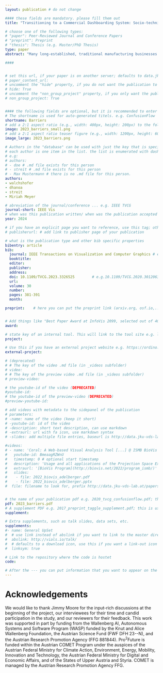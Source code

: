 ```yaml
---
layout: publication # do not change

#### these fields are mandatory. please fill them out
title: "Transitioning to a Commercial Dashboarding System: Socio-technical Observations and Opportunities" # title of your publication 

# choose one of the following types:
# "paper": Peer-Reviewed Journal and Conference Papers
# "preprint": Preprint
# "thesis": Thesis (e.g. Master/PhD Thesis)
type: paper
abstract: "Many long-established, traditional manufacturing businesses are becoming more digital and data-driven to improve their production. These companies are embracing visual analytics in these transitions through their adoption of commercial dashboarding systems. Although a number of studies have looked at the technical challenges of adopting these systems, very few have focused on the socio-technical issues that arise. In this paper, we report on the results of an interview study with 17 participants working in a range of roles at a long-established, traditional manufacturing company as they adopted Microsoft Power BI. The results highlight a number of socio-technical challenges the employees faced, including difficulties in training, using and creating dashboards, and transitioning to a modern digital company. Based on these results, we propose a number of opportunities for both companies and visualization researchers to improve these difficult transitions, as well as opportunities for rethinking how we design dashboarding systems for real-world use." # insert the abstract of your publication between the quotes; you can use html e.g. to make links (<a></a>) or generate bold (<b></b>) etc. text 

####


# set this url, if your paper is on another server; defaults to data.jku-vds-lab.at
# paper_content_url:
# uncomment the "hide" property, if you do not want the publication to be displayed on the website (usually you don't need this)
# hide: True
# uncomment the "non_group_project" property, if you only want the publication to be displayed on your personal page (i.e. publications where you contributed, but does not have anything to do with the Vis Group e.g. Master Thesis,...)
# non_group_project: True


#### the following fields are optional, but it is recommended to enter as much information as possible
# The shortname is used for auto-generated titels. e.g. ConfusionFlow
shortname: Barriers
# add a 2:1 aspect ratio (e.g., width: 400px, height: 200px) to the folder /assets/images/papers/ e.g. 2020_tvcg_confusionflow.png
image: 2023_barriers_small.png
# add a 2:1 aspect ratio teaser figure (e.g., width: 1200px, height: 600px) to the folder /assets/images/papers/ e.g. 2020_tvcg_confusionflow_teaser.png
image_large: 2023_barriers.png

# Authors in the "database" can be used with just the key that is specified in the corresponding .md file (usually it is the lastname in lower case e.g. doe). Authors that do not have an individual page here should be stated with their full name (e.g. John Doe)
# each author is one item in the list. the list is enumerated with dashes ("-")
# e.g:
# authors:
# - doe # .md file exists for this person
# - streit # .md file exists for this person
# - Max Mustermann # there is no .md file for this person.
authors:
- walchshofer
- dhanoa
- streit
- Miriah Meyer

# abreviation of the journal/conference ... e.g. IEEE TVCG
journal-short: IEEE Vis
# when was this publication written/ when was the publication accepted (e.g. 2020)
year: 2024

# if you have an explicit page you want to reference, use this tag; otherwise it will be generated from your doi
# publisherurl: # add link to publisher page of your publication

# what is the publication type and other bib specific properties
bibentry: article
bib:
  journal: IEEE Transactions on Visualization and Computer Graphics	# e.g. IEEE Transactions on Visualization and Computer Graphics (to appear)
  booktitle: 
  editor: 
  publisher: 
  address: 
  doi: 10.1109/TVCG.2023.3326525		# e.g.10.1109/TVCG.2020.3012063
  url: 
  volume: 30
  number: 
  pages: 381-391
  month: 

preprint:	 # here you can put the preprint link (arxiv.org, osf.io,...) e.g. https://arxiv.org/abs/1910.00969


# Add things like "Best Paper Award at InfoVis 2099, selected out of 4000 submissions"
award:

# state key of an internal tool. This will link to the tool site e.g. lineup (usually not needed)
project: 

# Use this if you have an external project website e.g. https://ordino.caleydoapp.org/
external-project: 

# (deprecated)
# # The key of the video .md file (in _videos subfolder)
# video: 
# # The key of the preview video .md file (in _videos subfolder)
# preview-video:

# the youtube-id of the video (DEPRECATED)
#youtube-id: 
# the youtube-id of the preview-video (DEPRECATED)
#preview-youtube-id: 

# add videos with metadata to the sidepanel of the publication
# parameters: 
# -name: name of the video (keep it short)
# -youtube-id: id of the video
# -description: short text description, can use markdown
# -extraurl: url with fa icon, use markdown syntax
# -slides: add multiple file entries, baseurl is http://data.jku-vds-lab.at/papers/

#videos:
# - name: 'Coral: A Web-based Visual Analysis Tool [...] @ ISMB BioVis 2022'
#   youtube-id: BmeaagRZWnU
#   timestamp: 0 # optional start timestamp
#   description: 'Usage and all applications of the Projection Space Explorer can be found on the dedicated [Landing Page](https://jku-vds-lab.at/pse/).'
#   extraurl: '[BioVis Program](http://biovis.net/2022/program_ismb/)'
#   slides:
#    - file: 2022_biovis_adelberger.pdf
#    - file: 2022_biovis_adelberger.pptx
#  file: filename to look for, prefix http://data.jku-vds-lab.at/papers/


# the name of your publication pdf e.g. 2020_tvcg_confusionflow.pdf; this is usually uploaded to the caleydo aws server
pdf: 2023_barriers.pdf
# A supplement PDF e.g. 2017_preprint_taggle_supplement.pdf; this is usually uploaded to the caleydo aws server
supplement: 

# Extra supplements, such as talk slides, data sets, etc.
supplements:
#- name: General UpSet
#  # use link instead of abslink if you want to link to the master directory
#  abslink: http://vials.io/talk/
#  # defaults to a download icon, use this if you want a link-out icon
#  linksym: true

# Link to the repository where the code is hostet
code: 

# After the --- you can put information that you want to appear on the website using markdown formatting or HTML. A good example are acknowledgements, extra references, an erratum, etc.
---
```

# Acknowledgements
We would like to thank Jimmy Moore for the input-rich discussions at the beginning of the project, our interviewees for their time and candid participation in the study, and our reviewers for their feedback. This work was supported in part by funding from the Wallenberg AI, Autonomous Systems and Software Program (WASP) funded by the Knut and Alice Wallenberg Foundation, the Austrian Science Fund (FWF DFH 23--N), and the Austrian Research Promotion Agency (FFG 881844). Pro<sup>2</sup>Future is funded within the Austrian COMET Program under the auspices of the Austrian Federal Ministry for Climate Action, Environment, Energy, Mobility, Innovation and Technology, the Austrian Federal Ministry for Digital and Economic Affairs, and of the States of Upper Austria and Styria. COMET is managed by the Austrian Research Promotion Agency FFG.